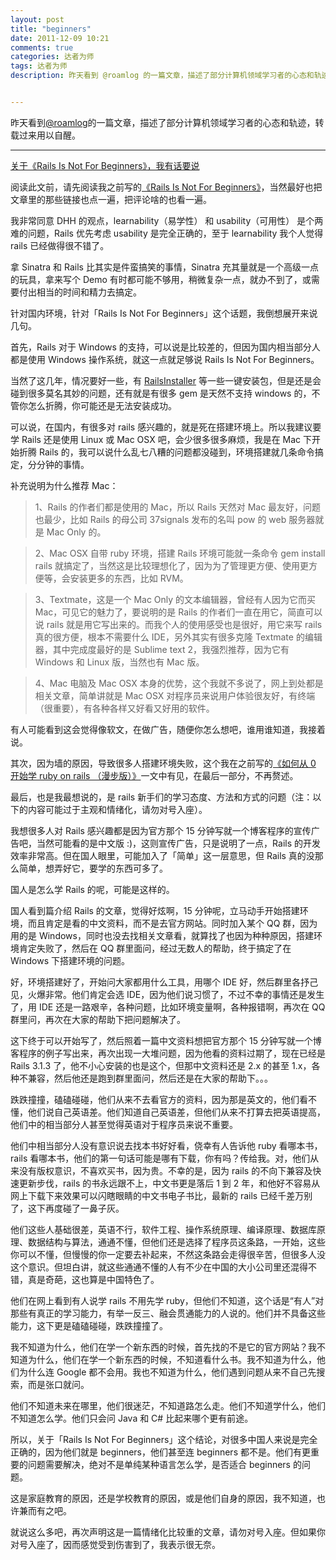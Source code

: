 ```yaml
---
layout: post
title: "beginners"
date: 2011-12-09 10:21
comments: true
categories: 达者为师
tags: 达者为师
description: 昨天看到 @roamlog 的一篇文章，描述了部分计算机领域学习者的心态和轨迹，转载过来用以自醒。


---
```

昨天看到[@roamlog](https://twitter.com/#!/roamlog)的一篇文章，描述了部分计算机领域学习者的心态和轨迹，转载过来用以自醒。

-----------------------------------------------------------
[关于《Rails Is Not For Beginners》，我有话要说](http://readful.com/post/13920193592/rails-is-not-for-beginners)


阅读此文前，请先阅读我之前写的[《Rails Is Not For Beginners》](http://readful.com/post/13916777418/rails-is-not-for-beginners)，当然最好也把文章里的那些链接也点一遍，把评论啥的也看一遍。

我非常同意 DHH 的观点，learnability（易学性） 和 usability（可用性） 是个两难的问题，Rails 优先考虑 usability 是完全正确的，至于 learnability 我个人觉得 rails 已经做得很不错了。

拿 Sinatra 和 Rails 比其实是件蛮搞笑的事情，Sinatra 充其量就是一个高级一点的玩具，拿来写个 Demo 有时都可能不够用，稍微复杂一点，就办不到了，或需要付出相当的时间和精力去搞定。

针对国内环境，针对「Rails Is Not For Beginners」这个话题，我倒想展开来说几句。

首先，Rails 对于 Windows 的支持，可以说是比较差的，但因为国内相当部分人都是使用 Windows 操作系统，就这一点就足够说 Rails Is Not For Beginners。<!-- more -->

当然了这几年，情况要好一些，有 [RailsInstaller](http://railsinstaller.org/) 等一些一键安装包，但是还是会碰到很多莫名其妙的问题，还有就是有很多 gem 是天然不支持 windows 的，不管你怎么折腾，你可能还是无法安装成功。

可以说，在国内，有很多对 rails 感兴趣的，就是死在搭建环境上。所以我建议要学 Rails 还是使用 Linux 或 Mac OSX 吧，会少很多很多麻烦，我是在 Mac 下开始折腾 Rails 的，我可以说什么乱七八糟的问题都没碰到，环境搭建就几条命令搞定，分分钟的事情。

补充说明为什么推荐 Mac：

>1、Rails 的作者们都是使用的 Mac，所以 Rails 天然对 Mac 最友好，问题也最少，比如 Rails 的母公司 37signals 发布的名叫 pow 的 web 服务器就是 Mac Only 的。

>2、Mac OSX 自带 ruby 环境，搭建 Rails 环境可能就一条命令 gem install rails 就搞定了，当然这是比较理想化了，因为为了管理更方便、使用更方便等，会安装更多的东西，比如 RVM。

>3、Textmate，这是一个 Mac Only 的文本编辑器，曾经有人因为它而买 Mac，可见它的魅力了，要说明的是 Rails 的作者们一直在用它，简直可以说 rails 就是用它写出来的。而我个人的使用感受也是很好，用它来写 rails 真的很方便，根本不需要什么 IDE，另外其实有很多克隆 Textmate 的编辑器，其中完成度最好的是 Sublime text 2，我强烈推荐，因为它有 Windows 和 Linux 版，当然也有 Mac 版。

>4、Mac 电脑及 Mac OSX 本身的优势，这个我就不多说了，网上到处都是相关文章，简单讲就是 Mac OSX 对程序员来说用户体验很友好，有终端（很重要），有各种各样又好看又好用的软件。

有人可能看到这会觉得像软文，在做广告，随便你怎么想吧，谁用谁知道，我接着说。

其次，因为墙的原因，导致很多人搭建环境失败，这个我在之前写的[《如何从 0 开始学 ruby on rails （漫步版）》](http://readful.com/post/12322300571/0-ruby-on-rails)一文中有见，在最后一部分，不再赘述。

最后，也是我最想说的，是 rails 新手们的学习态度、方法和方式的问题（注：以下的内容可能过于主观和情绪化，请勿对号入座）。

我想很多人对 Rails 感兴趣都是因为官方那个 15 分钟写就一个博客程序的宣传广告吧，当然可能看的是中文版 :)，这则宣传广告，只是说明了一点，Rails 的开发效率非常高。但在国人眼里，可能加入了「简单」这一层意思，但 Rails 真的没那么简单，想弄好它，要学的东西可多了。

国人是怎么学 Rails 的呢，可能是这样的。

国人看到篇介绍 Rails 的文章，觉得好炫啊，15 分钟呢，立马动手开始搭建环境，而且肯定是看的中文资料，而不是去官方网站。同时加入某个 QQ 群，因为用的是 Windows，同时也没去找相关文章看，就算找了也因为种种原因，搭建环境肯定失败了，然后在 QQ 群里面问，经过无数人的帮助，终于搞定了在 Windows 下搭建环境的问题。

好，环境搭建好了，开始问大家都用什么工具，用哪个 IDE 好，然后群里各抒己见，火爆非常。他们肯定会选 IDE，因为他们说习惯了，不过不幸的事情还是发生了，用 IDE 还是一路艰辛，各种问题，比如环境变量啊，各种报错啊，再次在 QQ 群里问，再次在大家的帮助下把问题解决了。

这下终于可以开始写了，然后照着一篇中文资料想把官方那个 15 分钟写就一个博客程序的例子写出来，再次出现一大堆问题，因为他看的资料过期了，现在已经是 Rails 3.1.3 了，他不小心安装的也是这个，但那中文资料还是 2.x 的甚至 1.x，各种不兼容，然后他还是跑到群里面问，然后还是在大家的帮助下。。。

跌跌撞撞，磕磕碰碰，他们从来不去看官方的资料，因为那是英文的，他们看不懂，他们说自己英语差。他们知道自己英语差，但他们从来不打算去把英语提高，他们中的相当部分人甚至觉得英语对于程序员来说不重要。

他们中相当部分人没有意识说去找本书好好看，侥幸有人告诉他 ruby 看哪本书，rails 看哪本书，他们的第一句话可能是哪有下载，你有吗？传给我。对，他们从来没有版权意识，不喜欢买书，因为贵。不幸的是，因为 rails 的不向下兼容及快速更新步伐，rails 的书永远跟不上，中文书更是落后 1 到 2 年，和他好不容易从网上下载下来效果可以闪瞎眼睛的中文书电子书比，最新的 rails 已经千差万别了，这下再度碰了一鼻子灰。

他们这些人基础很差，英语不行，软件工程、操作系统原理、编译原理、数据库原理、数据结构与算法，通通不懂，但他们还是选择了程序员这条路，一开始，这些你可以不懂，但慢慢的你一定要去补起来，不然这条路会走得很辛苦，但很多人没这个意识。但坦白讲，就这些通通不懂的人有不少在中国的大小公司里还混得不错，真是奇葩，这也算是中国特色了。

他们在网上看到有人说学 rails 不用先学 ruby，但他们不知道，这个话是“有人”对那些有真正的学习能力，有举一反三、融会贯通能力的人说的。他们并不具备这些能力，这下更是磕磕碰碰，跌跌撞撞了。

我不知道为什么，他们在学一个新东西的时候，首先找的不是它的官方网站？我不知道为什么，他们在学一个新东西的时候，不知道看什么书。我不知道为什么，他们为什么连 Google 都不会用。我也不知道为什么，他们遇到问题从来不自己先搜索，而是张口就问。

他们不知道未来在哪里，他们很迷茫，不知道路怎么走。他们不知道学什么，他们不知道怎么学。他们只会问 Java 和 C# 比起来哪个更有前途。

所以，关于「Rails Is Not For Beginners」这个结论，对很多中国人来说是完全正确的，因为他们就是 beginners，他们甚至连 beginners 都不是。他们有更重要的问题需要解决，绝对不是单纯某种语言怎么学，是否适合 beginners 的问题。

这是家庭教育的原因，还是学校教育的原因，或是他们自身的原因，我不知道，也许兼而有之吧。

就说这么多吧，再次声明这是一篇情绪化比较重的文章，请勿对号入座。但如果你对号入座了，因而感觉受到伤害到了，我表示很无奈。
